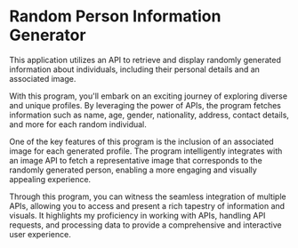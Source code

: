 # Random Person Information Generator

This application utilizes an API to retrieve and display randomly generated information about individuals, including their personal details and an associated image.

With this program, you'll embark on an exciting journey of exploring diverse and unique profiles. By leveraging the power of APIs, the program fetches information such as name, age, gender, nationality, address, contact details, and more for each random individual.

One of the key features of this program is the inclusion of an associated image for each generated profile. The program intelligently integrates with an image API to fetch a representative image that corresponds to the randomly generated person, enabling a more engaging and visually appealing experience.

Through this program, you can witness the seamless integration of multiple APIs, allowing you to access and present a rich tapestry of information and visuals. It highlights my proficiency in working with APIs, handling API requests, and processing data to provide a comprehensive and interactive user experience.
